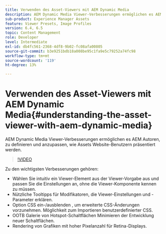 ```yaml
---
title: Verwenden des Asset-Viewers mit AEM Dynamic Media
description: AEM Dynamic Media Viewer-Verbesserungen ermöglichen es AEM Autoren, zu definieren und anzupassen, wie Assets Website-Benutzern präsentiert werden.
sub-product: Experience Manager Assets
feature: Viewer Presets, Image Profiles
version: 6.4, 6.5
topic: Content Management
role: Developer
level: Intermediate
exl-id: db4fc561-2368-4df8-9b02-fc08afa00805
source-git-commit: b3e9251bdb18a008be95c1fa9e5c79252a74fc98
workflow-type: tm+mt
source-wordcount: '119'
ht-degree: 13%

---
```


# Verwenden des Asset-Viewers mit AEM Dynamic Media{#understanding-the-asset-viewer-with-aem-dynamic-media}

AEM Dynamic Media Viewer-Verbesserungen ermöglichen es AEM Autoren, zu definieren und anzupassen, wie Assets Website-Benutzern präsentiert werden.

>[!VIDEO](https://video.tv.adobe.com/v/17783?quality=12&learn=on)

Zu den wichtigsten Verbesserungen gehören:

* Wählen Sie intuitiv ein Viewer-Element aus der Viewer-Vorgabe aus und passen Sie die Einstellungen an, ohne die Viewer-Komponente kennen zu müssen.
* Nützliche Tooltipps für Modifikatoren, die Viewer-Einstellungen und -Parameter erklären.
* Option CSS ein-/ausblenden , um erweiterte CSS-Änderungen vorzunehmen. Möglichkeit zum Importieren benutzerdefinierter CSS.
* OOTB Galerie von Hotspot-Schaltflächen Minimieren der Entwicklung neuer Schaltflächen.
* Rendering von Grafiken mit hoher Pixelanzahl für Retina-Displays.
